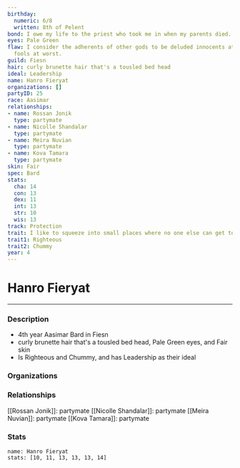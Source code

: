 ```yaml
---
birthday:
  numeric: 6/8
  written: 8th of Pelent
bond: I owe my life to the priest who took me in when my parents died.
eyes: Pale Green
flaw: I consider the adherents of other gods to be deluded innocents at best, or ignorant
  fools at worst.
guild: Fiesn
hair: curly brunette hair that's a tousled bed head
ideal: Leadership
name: Hanro Fieryat
organizations: []
partyID: 25
race: Aasimar
relationships:
- name: Rossan Jonik
  type: partymate
- name: Nicolle Shandalar
  type: partymate
- name: Meira Nuvian
  type: partymate
- name: Kova Tamara
  type: partymate
skin: Fair
spec: Bard
stats:
  cha: 14
  con: 13
  dex: 11
  int: 13
  str: 10
  wis: 13
track: Protection
trait: I like to squeeze into small places where no one else can get to me.
trait1: Righteous
trait2: Chummy
year: 4
---
```

# Hanro Fieryat
---
### Description
- 4th year Aasimar Bard in Fiesn
- curly brunette hair that's a tousled bed head, Pale Green eyes, and Fair skin
- Is Righteous and Chummy, and has Leadership as their ideal

### Organizations
### Relationships
[[Rossan Jonik]]: partymate
[[Nicolle Shandalar]]: partymate
[[Meira Nuvian]]: partymate
[[Kova Tamara]]: partymate
### Stats
```statblock
name: Hanro Fieryat
stats: [10, 11, 13, 13, 13, 14]
```